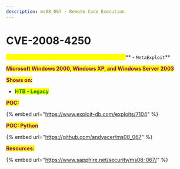 ```yaml
---
description: ms08_067 - Remote Code Execution
---
```


# CVE-2008-4250

<mark style="color:yellow;">**ms08\_067 - Remote Code Execution - Windows**</mark>** **<mark style="color:purple;">**-**</mark>** **<mark style="color:orange;">**`MetaExploit`**</mark>

<mark style="color:purple;">**Microsoft Windows 2000, Windows XP, and Windows Server 2003**</mark>&#x20;

<mark style="color:purple;">**Shows on:**</mark>&#x20;

* <mark style="color:green;">**HTB - Legacy**</mark>

<mark style="color:purple;">**POC:**</mark>

{% embed url="https://www.exploit-db.com/exploits/7104" %}

<mark style="color:purple;">**POC: Python**</mark>

{% embed url="https://github.com/andyacer/ms08_067" %}

<mark style="color:purple;">**Resources:**</mark>

{% embed url="https://www.sapphire.net/security/ms08-067/" %}
